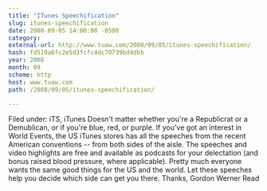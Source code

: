 ```yaml
---
title: "ITunes Speechification"
slug: itunes-speechification
date: 2008-09-05 14:00:00 -0500
category: 
external-url: http://www.tuaw.com/2008/09/05/itunes-speechification/
hash: fd519a6fc2e5d3fcfc4dc70739bd4dbb
year: 2008
month: 09
scheme: http
host: www.tuaw.com
path: /2008/09/05/itunes-speechification/

---
```


Filed under: iTS, iTunes
Doesn't matter whether you're a Republicrat or a Demublican, or if you're blue, red, or purple. If you've got an interest in World Events, the US iTunes stores has all the speeches from the recent American conventions -- from both sides of the aisle.
 The speeches and video highlights are free and available as podcasts for your delectation (and bonus raised blood pressure, where applicable).
Pretty much everyone wants the same good things for the US and the world. Let these speeches help you decide which side can get you there.
 Thanks, Gordon Werner
Read
